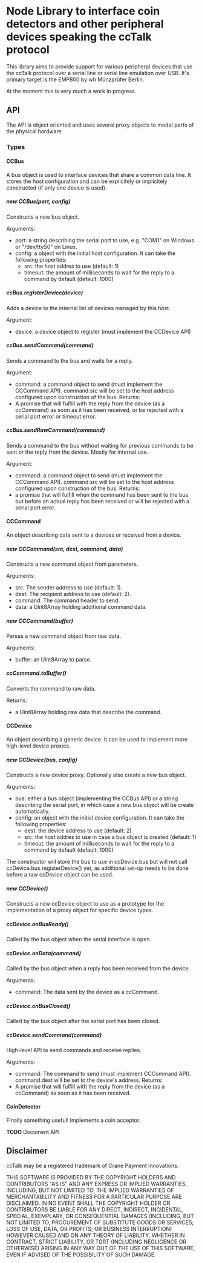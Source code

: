 Node Library to interface coin detectors and other peripheral devices speaking the ccTalk protocol
==================================================================================================

This library aims to provide support for various peripheral devices that use the ccTalk protocol
over a serial line or serial line emulation over USB. It's primary target is the EMP800 by
wh Münzprüfer Berlin. 

At the moment this is very much a work in progress.

API
---

The API is object oriented and uses several proxy objects to model parts of the physical hardware.

### Types

#### CCBus

A bus object is used to interface devices that share a common data line. It stores the host
configuration and can be explicitely or implicitely constructed (if only one device is used).

##### new CCBus(port, config)

Constructs a new bus object.

Arguments:
- port: a string describing the serial port to use, e.g. "COM1" on Windows or "/dev/ttyS0" on Linux.
- config: a object with the initial host configuration. It can take the following properties:
  - src: the host addres to use (default: 1)
  - timeout: the amount of milliseconds to wait for the reply to a command by default (default: 1000)

##### ccBus.registerDevice(device)

Adds a device to the internal list of devices managed by this host.

Argument:
- device: a device object to register (must implement the CCDevice API)

##### ccBus.sendCommand(command)

Sends a command to the bus and waits for a reply.

Argument:
- command: a command object to send (must implement the CCCommand API). command.src will be set to the
host address configured upon construction of the bus.
Returns:
- A promise that will fulfill with the reply from the device (as a ccCommand) as soon as it has been received,
or be rejected with a serial port error or timeout error.

##### ccBus.sendRawCommand(command)

Sends a command to the bus without waiting for previous commands to be sent or the reply from the device. Mostly
for internal use.

Argument:
- command: a command object to send (must implement the CCCommand API). command.src will be set to the
host address configured upon construction of the bus.
Returns:
- a promise that will fulfill when the command has been sent to the bus but before an actual reply has
been received or will be rejected with a serial port error.

#### CCCommand

An object describing data sent to a devices or received from a device.

##### new CCCommand(src, dest, command, data)

Constructs a new command object from parameters.

Arguments:
- src: The sender address to use (default: 1).
- dest: The recipient address to use (default: 2).
- command: The command header to send.
- data: a Uint8Array holding additional command data.

##### new CCCommand(buffer)

Parses a new command object from raw data.

Arguments:
- buffer: an Uint8Array to parse.

##### ccCommand.toBuffer()

Converts the command to raw data.

Returns:
- a Uint8Array holding raw data that describe the command.

#### CCDevice

An object describing a generic device. It can be used to implement more high-level device proxies.

##### new CCDevice(bus, config)

Constructs a new device proxy. Optionally also create a new bus object.

Arguments:
- bus: either a bus object (implementing the CCBus API) or a string describing the serial port, in which
case a new bus object will be create automatically.
- config: an object with the initial device configuration. It can take the following properties:
  - dest: the device address to use (default: 2)
  - src: the host addres to use in case a bus object is created (default: 1)
  - timeout: the amount of milliseconds to wait for the reply to a command by default (default: 1000)

The constructor will store the bus to use in ccDevice.bus but will not call ccDevice.bus.registerDevice() yet,
as additional set-up needs to be done before a raw ccDevice object can be used.

##### new CCDevice()

Constructs a new ccDevice object to use as a prototype for the implementation of a  proxy object for
specific device types.

##### ccDevice.onBusReady()

Called by the bus object when the serial interface is open.

##### ccDevice.onData(command)

Called by the bus object when a reply has been received from the device.

Arguments:
- command: The data sent by the device as a ccCommand.

##### ccDevice.onBusClosed()

Called by the bus object after the serial port has been closed.

##### ccDevice.sendCommand(command)

High-level API to send commands and receive replies.

Arguments:
- command: The command to send (must implement CCCommand API). command.dest will be set to the device's address.
Returns:
- A promise that will fulfill with the reply from the device (as a ccCommand) as soon as it has been received.

#### CoinDetector

Finally something useful! Implements a coin acceptor.

**TODO** Document API

Disclaimer
----------

ccTalk may be a registered trademark of Crane Payment Innovations.

THIS SOFTWARE IS PROVIDED BY THE COPYRIGHT HOLDERS AND CONTRIBUTORS "AS IS" AND ANY EXPRESS OR IMPLIED WARRANTIES, INCLUDING, BUT NOT LIMITED TO, THE IMPLIED WARRANTIES OF MERCHANTABILITY AND FITNESS FOR A PARTICULAR PURPOSE ARE DISCLAIMED. IN NO EVENT SHALL THE COPYRIGHT HOLDER OR CONTRIBUTORS BE LIABLE FOR ANY DIRECT, INDIRECT, INCIDENTAL, SPECIAL, EXEMPLARY, OR CONSEQUENTIAL DAMAGES (INCLUDING, BUT NOT LIMITED TO, PROCUREMENT OF SUBSTITUTE GOODS OR SERVICES; LOSS OF USE, DATA, OR PROFITS; OR BUSINESS INTERRUPTION) HOWEVER CAUSED AND ON ANY THEORY OF LIABILITY, WHETHER IN CONTRACT, STRICT LIABILITY, OR TORT (INCLUDING NEGLIGENCE OR OTHERWISE) ARISING IN ANY WAY OUT OF THE USE OF THIS SOFTWARE, EVEN IF ADVISED OF THE POSSIBILITY OF SUCH DAMAGE.
